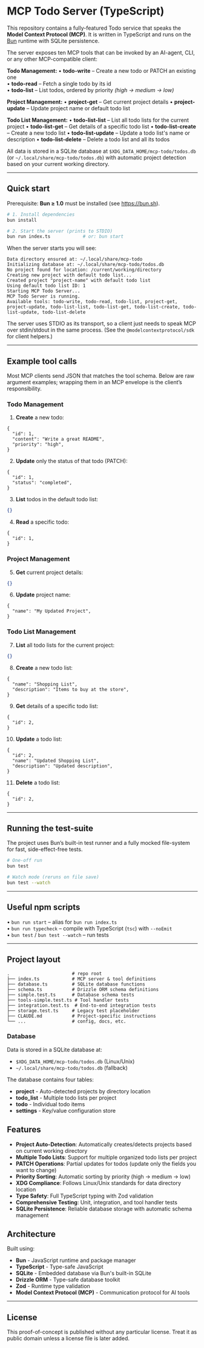 # MCP Todo Server (TypeScript)

This repository contains a fully-featured Todo service that speaks the **Model Context Protocol (MCP)**. It is written in TypeScript and runs on the [Bun](https://bun.sh) runtime with SQLite persistence.

The server exposes ten MCP tools that can be invoked by an AI-agent, CLI, or any other MCP-compatible client:

**Todo Management:**
• **todo-write** – Create a new todo or PATCH an existing one  
• **todo-read** – Fetch a single todo by its id  
• **todo-list** – List todos, ordered by priority _(high → medium → low)_

**Project Management:**
• **project-get** – Get current project details
• **project-update** – Update project name or default todo list

**Todo List Management:**
• **todo-list-list** – List all todo lists for the current project
• **todo-list-get** – Get details of a specific todo list
• **todo-list-create** – Create a new todo list
• **todo-list-update** – Update a todo list's name or description
• **todo-list-delete** – Delete a todo list and all its todos

All data is stored in a SQLite database at `$XDG_DATA_HOME/mcp-todo/todos.db` (or `~/.local/share/mcp-todo/todos.db`) with automatic project detection based on your current working directory.

---

## Quick start

Prerequisite: **Bun ≥ 1.0** must be installed (see https://bun.sh).

```bash
# 1. Install dependencies
bun install

# 2. Start the server (prints to STDIO)
bun run index.ts            # or: bun start
```

When the server starts you will see:

```
Data directory ensured at: ~/.local/share/mcp-todo
Initializing database at: ~/.local/share/mcp-todo/todos.db
No project found for location: /current/working/directory
Creating new project with default todo list...
Created project "project-name" with default todo list
Using default todo list ID: 1
Starting MCP Todo Server...
MCP Todo Server is running.
Available tools: todo-write, todo-read, todo-list, project-get, project-update, todo-list-list, todo-list-get, todo-list-create, todo-list-update, todo-list-delete
```

The server uses STDIO as its transport, so a client just needs to speak MCP over stdin/stdout in the same process. (See the `@modelcontextprotocol/sdk` for client helpers.)

---

## Example tool calls

Most MCP clients send JSON that matches the tool schema. Below are raw argument examples; wrapping them in an MCP envelope is the client’s responsibility.

### Todo Management

1. **Create** a new todo:

```jsonc
{
  "id": 1,
  "content": "Write a great README",
  "priority": "high",
}
```

2. **Update** only the status of that todo (PATCH):

```jsonc
{
  "id": 1,
  "status": "completed",
}
```

3. **List** todos in the default todo list:

```json
{}
```

4. **Read** a specific todo:

```jsonc
{
  "id": 1,
}
```

### Project Management

5. **Get** current project details:

```json
{}
```

6. **Update** project name:

```jsonc
{
  "name": "My Updated Project",
}
```

### Todo List Management

7. **List** all todo lists for the current project:

```json
{}
```

8. **Create** a new todo list:

```jsonc
{
  "name": "Shopping List",
  "description": "Items to buy at the store",
}
```

9. **Get** details of a specific todo list:

```jsonc
{
  "id": 2,
}
```

10. **Update** a todo list:

```jsonc
{
  "id": 2,
  "name": "Updated Shopping List",
  "description": "Updated description",
}
```

11. **Delete** a todo list:

```jsonc
{
  "id": 2,
}
```

---

## Running the test-suite

The project uses Bun’s built-in test runner and a fully mocked file-system for fast, side-effect-free tests.

```bash
# One-off run
bun test

# Watch mode (reruns on file save)
bun test --watch
```

---

## Useful npm scripts

• `bun run start` – alias for `bun run index.ts`  
• `bun run typecheck` – compile with TypeScript (`tsc`) with `--noEmit`  
• `bun test` / `bun test --watch` – run tests

---

## Project layout

```
.                       # repo root
├── index.ts            # MCP server & tool definitions
├── database.ts         # SQLite database functions
├── schema.ts           # Drizzle ORM schema definitions
├── simple.test.ts      # Database schema tests
├── tools-simple.test.ts # Tool handler tests
├── integration.test.ts  # End-to-end integration tests
├── storage.test.ts     # Legacy test placeholder
├── CLAUDE.md           # Project-specific instructions
└── ...                 # config, docs, etc.
```

### Database

Data is stored in a SQLite database at:

- `$XDG_DATA_HOME/mcp-todo/todos.db` (Linux/Unix)
- `~/.local/share/mcp-todo/todos.db` (fallback)

The database contains four tables:

- **project** - Auto-detected projects by directory location
- **todo_list** - Multiple todo lists per project
- **todo** - Individual todo items
- **settings** - Key/value configuration store

## Features

- **Project Auto-Detection**: Automatically creates/detects projects based on current working directory
- **Multiple Todo Lists**: Support for multiple organized todo lists per project
- **PATCH Operations**: Partial updates for todos (update only the fields you want to change)
- **Priority Sorting**: Automatic sorting by priority (high → medium → low)
- **XDG Compliance**: Follows Linux/Unix standards for data directory location
- **Type Safety**: Full TypeScript typing with Zod validation
- **Comprehensive Testing**: Unit, integration, and tool handler tests
- **SQLite Persistence**: Reliable database storage with automatic schema management

## Architecture

Built using:

- **Bun** - JavaScript runtime and package manager
- **TypeScript** - Type-safe JavaScript
- **SQLite** - Embedded database via Bun's built-in SQLite
- **Drizzle ORM** - Type-safe database toolkit
- **Zod** - Runtime type validation
- **Model Context Protocol (MCP)** - Communication protocol for AI tools

---

## License

This proof-of-concept is published without any particular license. Treat it as public domain unless a license file is later added.
